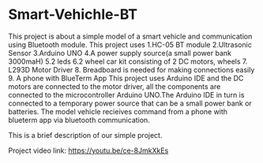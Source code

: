 # Smart-Vehichle-BT
This project is about a simple model of a smart vehicle and communication using Bluetooth module. This project uses 1.HC-05 BT module 2.Ultrasonic Sensor 3.Arduino UNO 4.A power supply source(a small power bank 3000maH) 5.2 leds 6.2 wheel car kit consisting of 2 DC motors, wheels 7. L293D Motor Driver 8. Breadboard is needed for making connections easily 9. A phone with BlueTerm App This project uses Arduino IDE and the DC motors are connected to the motor driver, all the components are connected to the microcontroller Arduino UNO.The Arduino IDE in turn is connected to a temporary power source that can be a small power bank or batteries. The model vehicle recieives command from a phone with blueterm app via bluetooth communication.

This is a brief description of our simple project.

Project video link: https://youtu.be/ce-8JmkXkEs
